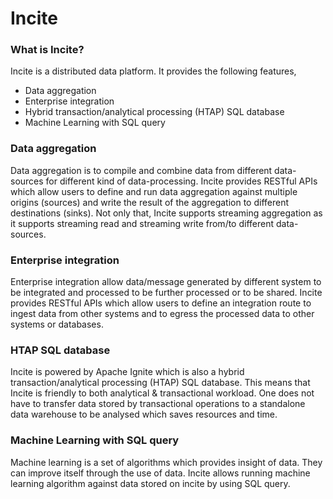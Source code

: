 # Incite

### What is Incite?
Incite is a distributed data platform. It provides the following features,

* Data aggregation
* Enterprise integration 
* Hybrid transaction/analytical processing (HTAP) SQL database
* Machine Learning with SQL query

### Data aggregation
Data aggregation is to compile and combine data from different data-sources for different kind of data-processing. 
Incite provides RESTful APIs which allow users to define and run data aggregation against multiple origins (sources) 
and write the result of the aggregation to different destinations (sinks). Not only that, Incite supports streaming 
aggregation as it supports streaming read and streaming write from/to different data-sources.

### Enterprise integration
Enterprise integration allow data/message generated by different system to be integrated and processed to be further 
processed or to be shared. Incite provides RESTful APIs which allow users to define an integration route to ingest data
from other systems and to egress the processed data to other systems or databases. 

### HTAP SQL database
Incite is powered by Apache Ignite which is also a hybrid transaction/analytical processing (HTAP) SQL database. 
This means that Incite is friendly to both analytical & transactional workload. One does not have to transfer data 
stored by transactional operations to a standalone data warehouse to be analysed which saves resources and time.

### Machine Learning with SQL query
Machine learning is a set of algorithms which provides insight of data. They can improve itself through the use of data.
Incite allows running machine learning algorithm against data stored on incite by using SQL query. 